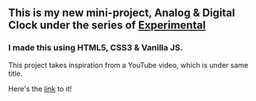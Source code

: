 ## This is my new mini-project, Analog & Digital Clock under the series of [Experimental](https://github.com/P4RT33K/Experimental)
### I made this using HTML5, CSS3 & Vanilla JS.

This project takes inspiration from a YouTube video, which is under same title.

Here's the [link](https://p4rt33k.github.io/Analog_and_Digital_Clock/home.html) to it!

